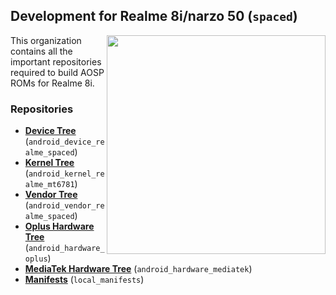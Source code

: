 ## Development for Realme 8i/narzo 50 (`spaced`)
<img align="right" width="350" height="350" src="https://fdn2.gsmarena.com/vv/pics/realme/realme-8i-1.jpg">

This organization contains all the important repositories required to build AOSP ROMs for Realme 8i.

### Repositories
* [**Device Tree**](https://github.com/realme-mt6781-dev/android_device_realme_spaced) (`android_device_realme_spaced`)
* [**Kernel Tree**](https://github.com/realme-mt6781-dev/android_kernel_realme_mt6781) (`android_kernel_realme_mt6781`)
* [**Vendor Tree**](https://github.com/realme-mt6781-dev/android_vendor_realme_spaced) (`android_vendor_realme_spaced`)
* [**Oplus Hardware Tree**](https://github.com/realme-mt6781-dev/android_hardware_oplus) (`android_hardware_oplus`)
* [**MediaTek Hardware Tree**](https://github.com/realme-mt6781-dev/android_hardware_mediatek) (`android_hardware_mediatek`)
* [**Manifests**](https://github.com/realme-mt6781-dev/local_manifests) (`local_manifests`)
